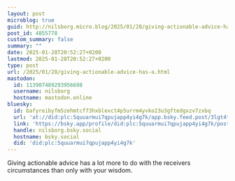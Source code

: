 ```yaml
---
layout: post
microblog: true
guid: http://nilsborg.micro.blog/2025/01/28/giving-actionable-advice-has-a.html
post_id: 4855778
custom_summary: false
summary: ""
date: 2025-01-28T20:52:27+0200
lastmod: 2025-01-28T20:52:27+0200
type: post
url: /2025/01/28/giving-actionable-advice-has-a.html
mastodon:
  id: 113907489293956698
  username: nilsborg
  hostname: mastodon.online
bluesky:
  id: bafyreibyfm5zehmtcf73hxblexct4p5urrm4yvko23u3gftedgxzv7zxbq
  url: 'at://did:plc:5quuarmui7qpujapp4yi4g7k/app.bsky.feed.post/3lgt4t33fef2c'
  link: 'https://bsky.app/profile/did:plc:5quuarmui7qpujapp4yi4g7k/post/3lgt4t33fef2c'
  handle: nilsborg.bsky.social
  hostname: bsky.social
  did: 'did:plc:5quuarmui7qpujapp4yi4g7k'
---
```

Giving actionable advice has a lot more to do with the receivers circumstances than only with your wisdom. 
